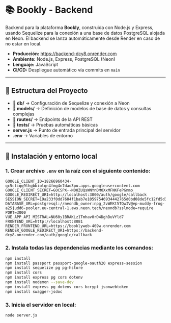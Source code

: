 # 📚 Bookly - Backend

Backend para la plataforma **Bookly**, construida con Node.js y Express, usando Sequelize para la conexión a una base de datos PostgreSQL alojada en Neon. El backend se lanza automáticamente desde Render en caso de no estar en local.

- **Producción:** https://backend-dcy8.onrender.com  
- **Ambiente:** Node.js, Express, PostgreSQL (Neon)  
- **Lenguaje:** JavaScript  
- **CI/CD:** Despliegue automático vía commits en `main`

---

## 📁 Estructura del Proyecto

- **📁 db/** → Configuración de Sequelize y conexión a Neon
- **📁 models/** → Definición de modelos de base de datos y consultas complejas
- **📁 routes/** → Endpoints de la API REST
- **📁 tests/** → Pruebas automáticas básicas
- **server.js** → Punto de entrada principal del servidor
- **.env** → Variables de entorno

---

## 🔧 Instalación y entorno local

### 1. Crear archivo `.env` en la raíz con el siguiente contenido:
```env
GOOGLE_CLIENT_ID=18266960434-qc5ctiqq9lhgbbiolqn4fmg4n7dao3pu.apps.googleusercontent.com
GOOGLE_CLIENT_SECRET=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
GOOGLE_REDIRECT_URI=http://localhost:3000/auth/google/callback
SESSION_SECRET=19a233f0dd7604f1bab7e10597546934442765d0bd08de5fc12fd5d3e46db2413c55302d871304ab79115dea77c0a2179ba17328364d5d7d58e47bad8e17e8d0
DATABASE_URL=postgresql://neondb_owner:npg_2vWEKt5TQwIV@ep-muddy-frog-a25judd6-pooler.eu-central-1.aws.neon.tech/neondb?sslmode=require
PORT=3000
VUE_APP_API_MISTRAL=NU60s1BRAKLz1Tmhav0rD4DghDuVYld7
FRONTEND_URL=http://localhost:8081
RENDER_FRONTEND_URL=https://booklyweb-469w.onrender.com
RENDER_GOOGLE_REDIRECT_URI=https://backend-dcy8.onrender.com/auth/google/callback
```

### 2. Instala todas las dependencias mediante los comandos:
```bash
npm install
npm install passport passport-google-oauth20 express-session
npm install sequelize pg pg-hstore
npm install cors
npm install express pg cors dotenv
npm install nodemon --save-dev 
npm install express pg dotenv cors bcrypt jsonwebtoken
npm install swagger-jsdoc
```

### 3. Inicia el servidor en local:
```bash
node server.js
```
